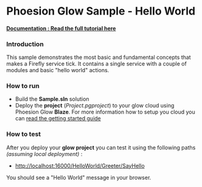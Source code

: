 # Phoesion Glow Sample - Hello World


#### [Documentation : Read the full tutorial here](https://glow-docs.phoesion.com/tutorials/Create_Hello_World.html)


### Introduction
This sample demonstrates the most basic and fundamental concepts that makes a Firefly service tick. 
It contains a single service with a couple of modules and basic "hello world" actions.


### How to run
- Build the **Sample.sln** solution
- Deploy the **project** (*Project.pgproject*) to your glow cloud using Phoesion Glow **Blaze**. For more information how to setup you cloud you can [read the getting started guide](https://glow-docs.phoesion.com/getting_started/DevMachine_Setup.html)


### How to test
After you deploy your **glow project** you can test it using the following paths *(assuming local deployment)* :

- [http://localhost:16000/HelloWorld/Greeter/SayHello](http://localhost:16000/HelloWorld/Greeter/SayHello)

You should see a "Hello World" message in your browser.

